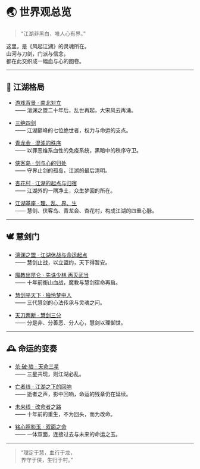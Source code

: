 # 🌏 世界观总览

> “江湖非黑白，唯人心有界。”

这里，是《风起江湖》的灵魂所在。  
山河与刀剑，门派与信念，  
都在此交织成一幅血与心的图卷。

---

## 📜 江湖格局

- [游戏背景 · 南北对立](/世界观/游戏背景)  
  —— 澶渊之盟二十年后，乱世再起，大宋风云再涌。

- [三绝四剑](/世界观/三绝四剑)  
  —— 江湖巅峰的七位绝世者，权力与命运的支点。

- [青龙会 · 混沌的秩序](/世界观/青龙会)  
  —— 以罪恶维系血性的免疫系统，黑暗中的秩序守卫。

- [侠客岛 · 剑与心的归处](/世界观/侠客岛)  
  —— 守界止剑的孤岛，江湖的最后清明。

- [杏花村 · 江湖的起点与归宿](/世界观/杏花村)  
  —— 江湖外的一隅净土，众生梦回的所在。

- [江湖基座 · 理、乱、界、生](/世界观/江湖基座)  
  —— 慧剑、侠客岛、青龙会、杏花村，构成江湖的四重心脉。

---

## 🕊️ 慧剑门

- [澶渊之盟 · 江湖休战与命运起点](/世界观/澶渊之盟)  
  —— 慧剑止战，以立盟约，天下得暂安。

- [魔教出昆仑 · 先诛少林 再灭武当](/世界观/魔教出昆仑)  
  —— 十年前衡山血战，魔教与慧剑宿命再启。

- [慧剑平天下 · 独怜梦中人](/世界观/慧剑平天下)  
  —— 三代慧剑的心法传承与灵魂之问。

- [天刀两断 · 慧剑三分](/世界观/慧剑三分)  
  —— 分是非、分善恶、分人心，慧剑以理御世。

---

## 🕰️ 命运的变奏

- [杀·破·狼 · 天命三星](/世界观/杀破狼)  
  —— 三星共现，则江湖必乱。  

- [亡者线 · 江湖之下的回响](/世界观/亡者线)  
  —— 逝者之声，影中回响，命运的残章仍在延续。  

- [未来线 · 改命者之路](/世界观/未来线)  
  —— 十年前的重生，不为回头，而为改命。

- [铭心照影玉 · 双面之命](/世界观/照影铭心玉)  
  —— 一体双面，连接过去与未来的命运之玉。  

---

> “理定于慧，血行于龙，  
>  界守于侠，生归于村。”
